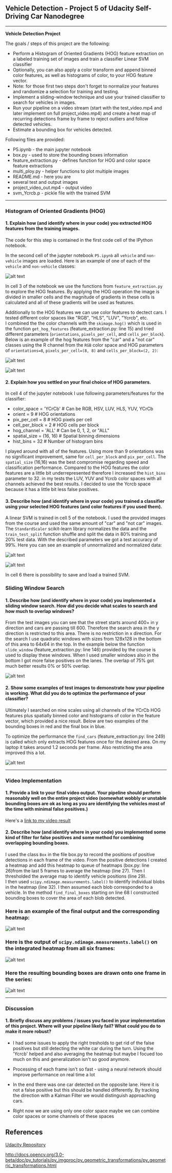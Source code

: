 ## Vehicle Detection - Project 5 of Udacity Self-Driving Car Nanodegree
---

**Vehicle Detection Project**

The goals / steps of this project are the following:

* Perform a Histogram of Oriented Gradients (HOG) feature extraction on a labeled training set of images and train a classifier Linear SVM classifier
* Optionally, you can also apply a color transform and append binned color features, as well as histograms of color, to your HOG feature vector. 
* Note: for those first two steps don't forget to normalize your features and randomize a selection for training and testing.
* Implement a sliding-window technique and use your trained classifier to search for vehicles in images.
* Run your pipeline on a video stream (start with the test_video.mp4 and later implement on full project_video.mp4) and create a heat map of recurring detections frame by frame to reject outliers and follow detected vehicles.
* Estimate a bounding box for vehicles detected.

Following files are provided:

* P5.ipynb - the main jupyter notebook
* box.py - used to store the bounding boxes information
* feature_extraction.py - defines function for HOG and color space feature extractions
* multi_ploy.py - helper functions to plot multiple images
* README.md - here you are
* several test and output images
* project_video_out.mp4 - output video
* svm_Ycrcb.p - pickle file with the trained SVM

[//]: # (Image References)
[video1]: ./project_video_output.mp4
[car_notcar]: ./output_images/car_notcar.png
[notcar]: ./output_image/notcar.png
[normalized]: ./output_images/normalized.png
[hog_car]: ./output_images/hog_car.png
[hog_notcar]: ./output_images/hog_notcar.png
[unnormalized]: ./output_images/unnormalized.png
[all_windows]: ./output_images/all_windows.png
[box_final]: ./output_images/box_final.png
[heatmap]: ./output_images/heatmap.png
[final_heatmap]: ./output_images/final_heatmap.png
[labels]: ./output_images/labels.png
[final]: ./output_images/final.png

---
### Histogram of Oriented Gradients (HOG)

#### 1. Explain how (and identify where in your code) you extracted HOG features from the training images.

The code for this step is contained in the first code cell of the IPython notebook.  

In the second cell of the jupyter notebook `P5.ipynb` all `vehicle` and `non-vehicle` images are loaded. Here is an example of one of each of the `vehicle` and `non-vehicle` classes:

![alt text][car_notcar]

In cell 3 of the notebook we use the functions from `feature_extraction.py` to explore the HOG features. By applying the HOG operation the image is divided in smaller cells and the magnitude of gradients in these cells is calculated and all of these gradients will be used as features. 

Additionally to the HOG features we can use color features to dectect cars. I tested different color spaces like "RGB", "HLS", "LUV", "Ycrcb", etc.    
I combined the the color channels with the `skimage.hog()` which is used in the function `get_hog_features` (feature_extraction.py: line 15) and tried different parameters (`orientations`, `pixels_per_cell`, and `cells_per_block`). 
Below is an example of the hog features from the "car" and a "not car" classes using the R channel from the `RGB` color space and HOG parameters of `orientations=8`, `pixels_per_cell=(8, 8)` and `cells_per_block=(2, 2)`:

![alt text][hog_car]

![alt text][hog_notcar]

#### 2. Explain how you settled on your final choice of HOG parameters.

In cell 4 of the jupyter notebook I use following parameters/features for the classifier:
- color_space = 'YCrCb' # Can be RGB, HSV, LUV, HLS, YUV, YCrCb
- orient = 9  # HOG orientations
- pix_per_cell = 8 # HOG pixels per cell
- cell_per_block = 2 # HOG cells per block
- hog_channel = 'ALL' # Can be 0, 1, 2, or "ALL"
- spatial_size = (16, 16) # Spatial binning dimensions
- hist_bins = 32    # Number of histogram bins

I played around with all of the features. Using more than 9 orientations was no significant improvement, same for `cell_per_block` and `pix_per_cell`. The `spatial_size` (16,16) was the best compromise regarding speed and classification performance. Compared to the HOG features the color features are a little bit underrepresented therefore I increased the `hist_bins` parameter to 32. in my tests the LUV, YUV and Ycrcb color spaces with all channels achieved the best results. I decided to use the Ycrcb space because it has a little bit less false positives.

#### 3. Describe how (and identify where in your code) you trained a classifier using your selected HOG features (and color features if you used them).

A linear SVM is trained in cell 5 of the notebook. I used the provided images from the course and used the same amount of "car" and "not car" images. The `StandardScaler` scikit-learn library normalizes the data and the `train_test_split` function shuffle and split the data in 80% training and 20% test data. With the described parameters we got a test accuracy of 99%. Here you can see an example of unnormalized and normalized data:

![alt text][unnormalized]

![alt text][normalized]

In cell 6 there is possibility to save and load a trained SVM.

### Sliding Window Search

#### 1. Describe how (and identify where in your code) you implemented a sliding window search.  How did you decide what scales to search and how much to overlap windows?

From the test images you can see that the street starts around 400+ in y direction and cars are passing till 600. Therefore the search area in the y direction is restricted to this area. There is no restriction in x direction.
For the search I use quadratic windows with sizes from 128x128 in the bottom of this area to 64x64 in the top. In the example below the function `slide_window` (feature_extraction.py: line 146) provided by the course is used to display these windows. When I used smaller windows also in the bottom I got more false positives on the lanes. The overlap of 75% got much better results 0% or 50% overlap.

![alt text][all_windows]

#### 2. Show some examples of test images to demonstrate how your pipeline is working.  What did you do to optimize the performance of your classifier?

Ultimately I searched on nine scales using all channels of the YCrCb HOG features plus spatially binned color and histograms of color in the feature vector, which provided a nice result. Below are two examples of the bounding boxes in red and the final box in blue. 

To optimize the performance the `find_cars` (feature_extraction.py: line 249) is called which only extracts HOG features once for the desired area. On my laptop it takes around 1.2 seconds per frame. Also restricting the area improved this a lot.

![alt text][box_final]

---

### Video Implementation

#### 1. Provide a link to your final video output.  Your pipeline should perform reasonably well on the entire project video (somewhat wobbly or unstable bounding boxes are ok as long as you are identifying the vehicles most of the time with minimal false positives.)
Here's a [link to my video result](./project_video_output.mp4)


#### 2. Describe how (and identify where in your code) you implemented some kind of filter for false positives and some method for combining overlapping bounding boxes.

I used the class `Box` in the file box.py to record the positions of positive detections in each frame of the video.  From the positive detections I created a heatmap and add this heatmap to queue of heatmaps (box.py: line 26)from the last 5 frames to average the heatmap (line 27). Then I thresholded the average map to identify vehicle positions (line 29).  
I then used `scipy.ndimage.measurements.label()` to identify individual blobs in the heatmap (line 32).  I then assumed each blob corresponded to a vehicle. In the method `find_final_boxes` starting on line 68 I constructed bounding boxes to cover the area of each blob detected.  

### Here is an example of the final output and the corresponding heatmap:
![alt text][final_heatmap]

### Here is the output of `scipy.ndimage.measurements.label()` on the integrated heatmap from all six frames:
![alt text][labels]

### Here the resulting bounding boxes are drawn onto one frame in the series:
![alt text][final]

---

### Discussion

#### 1. Briefly discuss any problems / issues you faced in your implementation of this project.  Where will your pipeline likely fail?  What could you do to make it more robust?

* I had some issues to apply the right tresholds to get rid of the false positives but still detecting the white car during the turn. Using the 'Ycrcb' helped and also averaging the heatmap but maybe I focued too much on this and generalization isn't so good anymore.

* Processing of each frame isn't so fast - using a neural network should improve performance on real time a lot

* In the end there was one car detected on the opposite lane. Here it is not a false positive but this should be handled differently. By tracking the direction with a Kalman Filter we would distinguish approaching cars. 

* Right now we are using only one color space maybe we can combine color spaces or some channels of these spaces

## References
[Udacity Repository](https://github.com/udacity/CarND-Vehicle-Detection)

http://docs.opencv.org/3.0-beta/doc/py_tutorials/py_imgproc/py_geometric_transformations/py_geometric_transformations.html